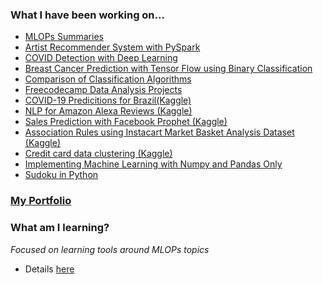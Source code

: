 



### What I have been working on...
 - [MLOPs Summaries](https://github.com/mlfa03/MLOPs)
 - [Artist Recommender System with PySpark](https://github.com/mlfa03/Data-Science-Projects/tree/main/Arts/Last_fm%20Recommendation%20System)
 - [COVID Detection with Deep Learning](https://github.com/mlfa03/Data-Science-Projects/tree/main/Health%20Data/COVID-Detection-DeepLearning)
 - [Breast Cancer Prediction with Tensor Flow using Binary Classification](https://www.kaggle.com/marianaalm/breastcancer-tf)
 - [Comparison of Classification Algorithms](https://github.com/mlfa03/Comparison_MLAlgorithms/tree/main/ML_Classification)
 - [Freecodecamp Data Analysis Projects](https://github.com/mlfa03/Freecodecamp_Projects/tree/main/FCC_Data_Analysis)
 - [COVID-19 Predicitions for Brazil(Kaggle)](https://github.com/mlfa03/Kaggle_projects/tree/main/Novel_C19_dataset_nov20)
 - [NLP for Amazon Alexa Reviews (Kaggle)](https://www.kaggle.com/marianaalm/nlpfromamazonalexa)
 - [Sales Prediction with Facebook Prophet (Kaggle)](https://www.kaggle.com/marianaalm/rossman-sales-fbphophet)
 - [Association Rules using Instacart Market Basket Analysis Dataset (Kaggle) ](https://www.kaggle.com/marianaalm/association-rules-instacart)
 - [Credit card data clustering (Kaggle)](https://www.kaggle.com/marianaalm/creditcard-clustering)
 - [Implementing Machine Learning with Numpy and Pandas Only](https://github.com/mlfa03/MLAlgorithms/tree/main/ML_Numpy_Pandas)
 - [Sudoku in Python](https://github.com/mlfa03/AI_Python)


### [My Portfolio](https://mlfaportfolio.wordpress.com/home-2/)


### What am I learning?  

 *Focused on learning tools around MLOPs topics*
 - Details [here](https://github.com/mlfa03/MyCourses)




